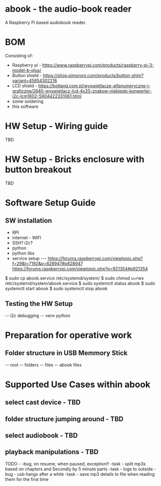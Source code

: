 # abook - the audio-book reader
A Raspberry Pi based audiobook reader.

# BOM
Consisting of:
- Raspberry pi - https://www.raspberrypi.com/products/raspberry-pi-3-model-b-plus/
- Button shield - https://shop.pimoroni.com/products/button-shim?variant=45854302218
- LCD shield - https://botland.com.pl/wyswietlacze-alfanumeryczne-i-graficzne/2640-wyswietlacz-lcd-4x20-znakow-niebieski-konwerter-i2c-lcm1602-5904422331061.html
- some soldering
- this software

# HW Setup - Wiring guide

TBD

# HW Setup - Bricks enclosure with button breakout

TBD

# Software Setup Guide

## SW installation

- RPI
- internet - WIFI
- SSH? i2c?
- python
- python libs
- service setup --- https://forums.raspberrypi.com/viewtopic.php?f=29&t=7192&p=828947#p828947
https://forums.raspberrypi.com/viewtopic.php?p=921354#p921354

$ sudo cp   abook.service  /etc/systemd/system/
$ sudo chmod u+rwx /etc/systemd/system/abook.service
$ sudo systemctl status abook
$ sudo systemctl start abook
$ sudo systemctl stop abook


## Testing the HW Setup

-- i2c debugging
-- venv python

# Preparation for operative work

## Folder structure in USB Memmory Stick

-- root
-- folders
-- files
-- abook files

# Supported Use Cases within abook

## select cast device - TBD
## folder structure jumping around - TBD
## select audiobook - TBD
## playback manipulations - TBD

TODO - 
-bug, on resume, when paused, exception!!
-task - split mp3s based on chapters and Secondly by 5 minute parts
-task - logs to outside 
-bug - usb hangs after a while
-task - save mp3 details to file when reading them for the first time

